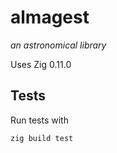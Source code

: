 # almagest
_an astronomical library_

Uses Zig 0.11.0

## Tests

Run tests with 

```sh
zig build test
```
